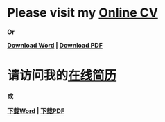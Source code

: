 # Please visit my [Online CV](https://RaGNaroK0301.github.io)

**Or**

**[Download Word](https://ragnarok0301.github.io/resume/CV.docx) | [Download PDF](https://ragnarok0301.github.io/resume/CV.pdf)**
<br />

# 请访问我的[在线简历](https://RaGNaroK0301.github.io)

**或**

**[下载Word](https://ragnarok0301.github.io/resume/简历.docx) | [下载PDF](https://ragnarok0301.github.io/resume/简历.pdf)**
